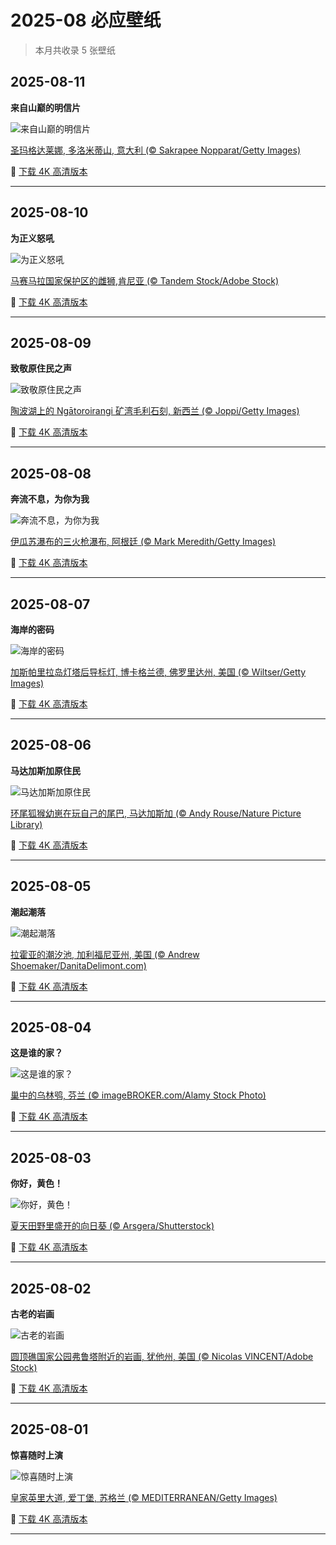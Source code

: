 # 2025-08 必应壁纸

> 本月共收录 5 张壁纸

## 2025-08-11

**来自山巅的明信片**

![来自山巅的明信片](https://www.bing.com/th?id=OHR.SantaMaddalena_ZH-CN7421083295_1920x1080.jpg&rf=LaDigue_1920x1080.jpg&pid=hp)

[圣玛格达莱娜, 多洛米蒂山, 意大利 (© Sakrapee Nopparat/Getty Images)](https://www.bing.com/search?q=%E6%84%8F%E5%A4%A7%E5%88%A9%E5%A4%9A%E6%B4%9B%E7%B1%B3%E8%92%82%E5%B1%B1&form=hpcapt&mkt=zh-cn)

🔗 <a href="https://www.bing.com/th?id=OHR.SantaMaddalena_ZH-CN7421083295_UHD.jpg&rf=LaDigue_1920x1080.jpg&pid=hp" target="_blank">下载 4K 高清版本</a>

---


## 2025-08-10

**为正义怒吼**

![为正义怒吼](https://www.bing.com/th?id=OHR.LionessKenya_ZH-CN6791029673_1920x1080.jpg&rf=LaDigue_1920x1080.jpg&pid=hp)

[马赛马拉国家保护区的雌狮,肯尼亚 (© Tandem Stock/Adobe Stock)](https://www.bing.com/search?q=%E4%B8%96%E7%95%8C%E7%8B%AE%E5%AD%90%E6%97%A5&form=hpcapt&mkt=zh-cn)

🔗 <a href="https://www.bing.com/th?id=OHR.LionessKenya_ZH-CN6791029673_UHD.jpg&rf=LaDigue_1920x1080.jpg&pid=hp" target="_blank">下载 4K 高清版本</a>

---


## 2025-08-09

**致敬原住民之声**

![致敬原住民之声](https://www.bing.com/th?id=OHR.MaoriRock_ZH-CN5614685493_1920x1080.jpg&rf=LaDigue_1920x1080.jpg&pid=hp)

[陶波湖上的 Ngātoroirangi 矿湾毛利石刻, 新西兰 (© Joppi/Getty Images)](https://www.bing.com/search?q=%E4%B8%96%E7%95%8C%E5%9C%9F%E8%91%97%E4%BA%BA%E6%B0%91%E5%9B%BD%E9%99%85%E6%97%A5&form=hpcapt&mkt=zh-cn)

🔗 <a href="https://www.bing.com/th?id=OHR.MaoriRock_ZH-CN5614685493_UHD.jpg&rf=LaDigue_1920x1080.jpg&pid=hp" target="_blank">下载 4K 高清版本</a>

---


## 2025-08-08

**奔流不息，为你为我**

![奔流不息，为你为我](https://www.bing.com/th?id=OHR.IguazuArgentina_ZH-CN4457051931_1920x1080.jpg&rf=LaDigue_1920x1080.jpg&pid=hp)

[伊瓜苏瀑布的三火枪瀑布, 阿根廷 (© Mark Meredith/Getty Images)](https://www.bing.com/search?q=%E4%BC%8A%E7%93%9C%E8%8B%8F%E7%80%91%E5%B8%83+%E9%98%BF%E6%A0%B9%E5%BB%B7+%E5%B7%B4%E8%A5%BF&form=hpcapt&mkt=zh-cn)

🔗 <a href="https://www.bing.com/th?id=OHR.IguazuArgentina_ZH-CN4457051931_UHD.jpg&rf=LaDigue_1920x1080.jpg&pid=hp" target="_blank">下载 4K 高清版本</a>

---


## 2025-08-07

**海岸的密码**

![海岸的密码](https://www.bing.com/th?id=OHR.GasparillaLight_ZH-CN6855683859_1920x1080.jpg&rf=LaDigue_1920x1080.jpg&pid=hp)

[加斯帕里拉岛灯塔后导标灯, 博卡格兰德, 佛罗里达州, 美国 (© Wiltser/Getty Images)](https://www.bing.com/search?q=%E7%BE%8E%E5%9B%BD%E5%9B%BD%E5%AE%B6%E7%81%AF%E5%A1%94%E6%97%A5&form=hpcapt&mkt=zh-cn)

🔗 <a href="https://www.bing.com/th?id=OHR.GasparillaLight_ZH-CN6855683859_UHD.jpg&rf=LaDigue_1920x1080.jpg&pid=hp" target="_blank">下载 4K 高清版本</a>

---


## 2025-08-06

**马达加斯加原住民**

![马达加斯加原住民](https://www.bing.com/th?id=OHR.BabyLemur_ZH-CN6617977758_1920x1080.jpg&rf=LaDigue_1920x1080.jpg&pid=hp)

[环尾狐猴幼崽在玩自己的尾巴‌, 马达加斯加 (© Andy Rouse/Nature Picture Library)](https://www.bing.com/search?q=%E7%8E%AF%E5%B0%BE%E7%8B%90%E7%8C%B4%E2%80%8C&form=hpcapt&mkt=zh-cn)

🔗 <a href="https://www.bing.com/th?id=OHR.BabyLemur_ZH-CN6617977758_UHD.jpg&rf=LaDigue_1920x1080.jpg&pid=hp" target="_blank">下载 4K 高清版本</a>

---


## 2025-08-05

**潮起潮落**

![潮起潮落](https://www.bing.com/th?id=OHR.CaliforniaTidepool_ZH-CN6273815361_1920x1080.jpg&rf=LaDigue_1920x1080.jpg&pid=hp)

[拉霍亚的潮汐池‌, 加利福尼亚州, 美国 (© Andrew Shoemaker/DanitaDelimont.com)](https://www.bing.com/search?q=%E5%8A%A0%E5%88%A9%E7%A6%8F%E5%B0%BC%E4%BA%9A%E5%B7%9E%E6%8B%89%E9%9C%8D%E4%BA%9A&form=hpcapt&mkt=zh-cn)

🔗 <a href="https://www.bing.com/th?id=OHR.CaliforniaTidepool_ZH-CN6273815361_UHD.jpg&rf=LaDigue_1920x1080.jpg&pid=hp" target="_blank">下载 4K 高清版本</a>

---

## 2025-08-04

**这是谁的家？**

![这是谁的家？](https://www.bing.com/th?id=OHR.LaplandOwl_ZH-CN6070251232_1920x1080.jpg&rf=LaDigue_1920x1080.jpg&pid=hp)

[巢中的乌林鸮, 芬兰 (© imageBROKER.com/Alamy Stock Photo)](https://www.bing.com/search?q=%E7%8C%AB%E5%A4%B4%E9%B9%B0&form=hpcapt&mkt=zh-cn)

🔗 <a href="https://www.bing.com/th?id=OHR.LaplandOwl_ZH-CN6070251232_UHD.jpg&rf=LaDigue_1920x1080.jpg&pid=hp" target="_blank">下载 4K 高清版本</a>

---

## 2025-08-03

**你好，黄色！**

![你好，黄色！](https://www.bing.com/th?id=OHR.HappySunflower_ZH-CN5840993161_1920x1080.jpg&rf=LaDigue_1920x1080.jpg&pid=hp)

[夏天田野里盛开的向日葵 (© Arsgera/Shutterstock)](https://www.bing.com/search?q=%E5%90%91%E6%97%A5%E8%91%B5&form=hpcapt&mkt=zh-cn)

🔗 <a href="https://www.bing.com/th?id=OHR.HappySunflower_ZH-CN5840993161_UHD.jpg&rf=LaDigue_1920x1080.jpg&pid=hp" target="_blank">下载 4K 高清版本</a>

---

## 2025-08-02

**古老的岩画**

![古老的岩画](https://www.bing.com/th?id=OHR.FruitaPetroglyphs_ZH-CN5423905955_1920x1080.jpg&rf=LaDigue_1920x1080.jpg&pid=hp)

[圆顶礁国家公园弗鲁塔附近的岩画, 犹他州, 美国 (© Nicolas VINCENT/Adobe Stock)](https://www.bing.com/search?q=%E5%9C%86%E9%A1%B6%E7%A4%81%E5%9B%BD%E5%AE%B6%E5%85%AC%E5%9B%AD&form=hpcapt&mkt=zh-cn)

🔗 <a href="https://www.bing.com/th?id=OHR.FruitaPetroglyphs_ZH-CN5423905955_UHD.jpg&rf=LaDigue_1920x1080.jpg&pid=hp" target="_blank">下载 4K 高清版本</a>

---

## 2025-08-01

**惊喜随时上演**

![惊喜随时上演](https://www.bing.com/th?id=OHR.EdinburghFringe_ZH-CN5243292664_1920x1080.jpg&rf=LaDigue_1920x1080.jpg&pid=hp)

[皇家英里大道, 爱丁堡, 苏格兰 (© MEDITERRANEAN/Getty Images)](https://www.bing.com/search?q=%E7%88%B1%E4%B8%81%E5%A0%A1%E8%89%BA%E7%A9%97%E8%8A%82&form=hpcapt&mkt=zh-cn)

🔗 <a href="https://www.bing.com/th?id=OHR.EdinburghFringe_ZH-CN5243292664_UHD.jpg&rf=LaDigue_1920x1080.jpg&pid=hp" target="_blank">下载 4K 高清版本</a>

---


